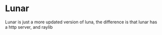# Lunar

Lunar is just a more updated version of luna, the difference is that lunar has a http server, and raylib
